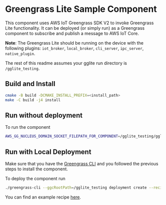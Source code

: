# Greengrass Lite Sample Component

This component uses AWS IoT Greengrass SDK V2 to invoke Greengrass Lite
functionality. It can be deployed (or simply run) as a Greengrass component to
subscribe and publish a message to AWS IoT Core.

**Note**: The Greengrass Lite should be running on the device with the following
plugins: `iot_broker`, `local_broker`, `cli_server`, `ipc_server`,
`native_plugin`.

The rest of this readme assumes your gglite run directory is `/gglite_testing`.

## Build and Install

```sh
cmake -B build -DCMAKE_INSTALL_PREFIX=<install_path>
make -C build -j4 install
```

## Run without deployment

To run the component

```sh
AWS_GG_NUCLEUS_DOMAIN_SOCKET_FILEPATH_FOR_COMPONENT=/gglite_testing/gglite-ipc.socket SVCUID=<auth_token> ./build/sample-component <message>
```

## Run with Local Deployment

Make sure that you have the
[Greengrass CLI](https://github.com/aws-greengrass/aws-greengrass-cli) and you
followed the previous steps to install the component.

To deploy the component run

```bash
./greengrass-cli --ggcRootPath=/gglite_testing deployment create --recipeDir /path/to/recipes --artifactDir /path/to/artifacts --merge "com.example.SampleComponent=1.0.0"
```

You can find an example recipe
[here](recipes/com.example.SampleComponent-1.0.0.yaml).
